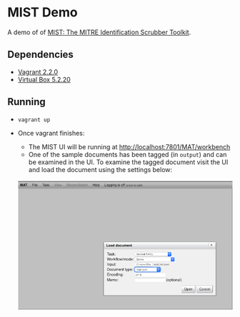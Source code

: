 # MIST Demo
A demo of of [MIST: The MITRE Identification Scrubber Toolkit](http://mist-deid.sourceforge.net/current_docs/html/index.html).

## Dependencies
* [Vagrant 2.2.0](https://www.vagrantup.com/intro/getting-started/install.html)
* [Virtual Box 5.2.20](https://www.vagrantup.com/intro/getting-started/install.html)

## Running
* `vagrant up`
* Once vagrant finishes: 
    * The MIST UI will be running at [http://localhost:7801/MAT/workbench](http://localhost:7801/MAT/workbench)
    * One of the sample documents has been tagged (in `output`) and can be examined in the UI. To examine the tagged document visit the UI and load the document using the settings below:

  	![Load Example](img/example_tagged_doc.png "Load Example")
   

